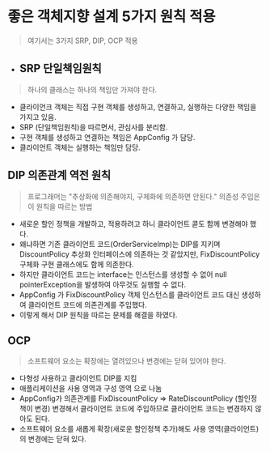 # 좋은 객체지향 설계 5가지 원칙 적용
> 여기서는 3가지 SRP, DIP, OCP 적용
- ## SRP 단일책임원칙
> 하나의 클래스는 하나의 책임만 가져야 한다.
- 클라이언크 객체는 직접 구현 객체를 생성하고, 연결하고, 실행하는 다양한 책임을 가지고 있음.
- SRP (단일책임원칙)을 따르면서, 관심사를 분리함.
- 구현 객체를 생성하고 연결하는 책임은 AppConfig 가 담당.
- 클라이언트 객체는 실행하는 책임만 담당.
## DIP 의존관계 역전 원칙
> 프로그래머는 "추상화에 의존해야지, 구체화에 의존하면 안된다." 의존성 주입은 이 원칙을 따르는 방법
- 새로운 할인 정책을 개발하고, 적용하려고 하니 클라이언트 콛도 함께 변경해야 했다. 
- 왜냐하면 기존 클라이언트 코드(OrderServiceImp)는 DIP를 지키며 DiscountPolicy 추상화 인터페이스에 의존하는 것 같았지만, FixDiscountPolicy 구체화 구현 클래스에도 함께 의존한다.
- 하지만 클라이언트 코드는 interface는 인스턴스를 생성할 수 없어 null pointerException을 발생하여 아무것도 실행할 수 없다.
- AppConfig 가 FixDiscountPolicy 객체 인스턴스를 클라이언트 코드 대신 생성하여 클라이언트 코드에 의존관계를 주입했다.
- 이렇게 해서 DIP 원칙을 따르는 문제를 해결을 하였다.
## OCP
> 소프트웨어 요소는 확장에는 열려있으나 변경에는 닫혀 있어야 한다.
- 다형성 사용하고 클라이언트 DIP를 지킴
- 애플리케이션을 사용 영역과 구성 영역 으로 나눔
- AppConfig가 의존관계를 FixDiscountPolicy => RateDiscountPolicy (할인정책이 변경) 변경해서 클라이언트 코드에 주입하므로 클라이언트 코드는 변경하지 않아도 된다.
- 소프트웨어 요소를 새롭게 확장(새로운 할인정책 추가)해도 사용 영역(클라이언트)의 변경에는 닫혀 있다.